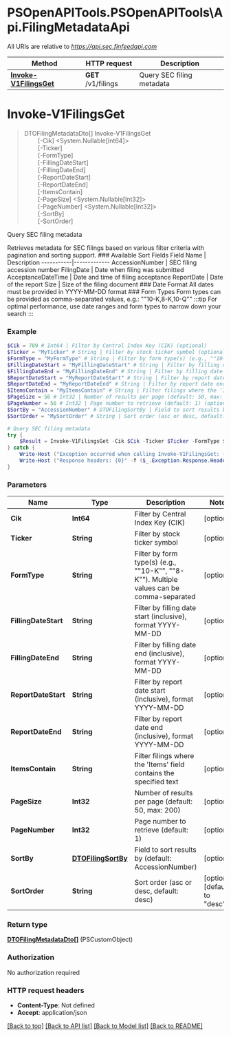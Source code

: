 # PSOpenAPITools.PSOpenAPITools\Api.FilingMetadataApi

All URIs are relative to *https://api.sec.finfeedapi.com*

Method | HTTP request | Description
------------- | ------------- | -------------
[**Invoke-V1FilingsGet**](FilingMetadataApi.md#Invoke-V1FilingsGet) | **GET** /v1/filings | Query SEC filing metadata


<a id="Invoke-V1FilingsGet"></a>
# **Invoke-V1FilingsGet**
> DTOFilingMetadataDto[] Invoke-V1FilingsGet<br>
> &nbsp;&nbsp;&nbsp;&nbsp;&nbsp;&nbsp;&nbsp;&nbsp;[-Cik] <System.Nullable[Int64]><br>
> &nbsp;&nbsp;&nbsp;&nbsp;&nbsp;&nbsp;&nbsp;&nbsp;[-Ticker] <String><br>
> &nbsp;&nbsp;&nbsp;&nbsp;&nbsp;&nbsp;&nbsp;&nbsp;[-FormType] <String><br>
> &nbsp;&nbsp;&nbsp;&nbsp;&nbsp;&nbsp;&nbsp;&nbsp;[-FillingDateStart] <String><br>
> &nbsp;&nbsp;&nbsp;&nbsp;&nbsp;&nbsp;&nbsp;&nbsp;[-FillingDateEnd] <String><br>
> &nbsp;&nbsp;&nbsp;&nbsp;&nbsp;&nbsp;&nbsp;&nbsp;[-ReportDateStart] <String><br>
> &nbsp;&nbsp;&nbsp;&nbsp;&nbsp;&nbsp;&nbsp;&nbsp;[-ReportDateEnd] <String><br>
> &nbsp;&nbsp;&nbsp;&nbsp;&nbsp;&nbsp;&nbsp;&nbsp;[-ItemsContain] <String><br>
> &nbsp;&nbsp;&nbsp;&nbsp;&nbsp;&nbsp;&nbsp;&nbsp;[-PageSize] <System.Nullable[Int32]><br>
> &nbsp;&nbsp;&nbsp;&nbsp;&nbsp;&nbsp;&nbsp;&nbsp;[-PageNumber] <System.Nullable[Int32]><br>
> &nbsp;&nbsp;&nbsp;&nbsp;&nbsp;&nbsp;&nbsp;&nbsp;[-SortBy] <PSCustomObject><br>
> &nbsp;&nbsp;&nbsp;&nbsp;&nbsp;&nbsp;&nbsp;&nbsp;[-SortOrder] <String><br>

Query SEC filing metadata

Retrieves metadata for SEC filings based on various filter criteria with pagination and sorting support.    ### Available Sort Fields    Field Name | Description  -----------|-------------  AccessionNumber | SEC filing accession number  FilingDate | Date when filing was submitted  AcceptanceDateTime | Date and time of filing acceptance  ReportDate | Date of the report  Size | Size of the filing document    ### Date Format  All dates must be provided in YYYY-MM-DD format    ### Form Types  Form types can be provided as comma-separated values, e.g.: ""10-K,8-K,10-Q""    :::tip  For optimal performance, use date ranges and form types to narrow down your search  :::

### Example
```powershell
$Cik = 789 # Int64 | Filter by Central Index Key (CIK) (optional)
$Ticker = "MyTicker" # String | Filter by stock ticker symbol (optional)
$FormType = "MyFormType" # String | Filter by form type(s) (e.g., ""10-K"", ""8-K""). Multiple values can be comma-separated (optional)
$FillingDateStart = "MyFillingDateStart" # String | Filter by filling date start (inclusive), format YYYY-MM-DD (optional)
$FillingDateEnd = "MyFillingDateEnd" # String | Filter by filling date end (inclusive), format YYYY-MM-DD (optional)
$ReportDateStart = "MyReportDateStart" # String | Filter by report date start (inclusive), format YYYY-MM-DD (optional)
$ReportDateEnd = "MyReportDateEnd" # String | Filter by report date end (inclusive), format YYYY-MM-DD (optional)
$ItemsContain = "MyItemsContain" # String | Filter filings where the 'Items' field contains the specified text (optional)
$PageSize = 56 # Int32 | Number of results per page (default: 50, max: 200) (optional)
$PageNumber = 56 # Int32 | Page number to retrieve (default: 1) (optional)
$SortBy = "AccessionNumber" # DTOFilingSortBy | Field to sort results by (default: AccessionNumber) (optional)
$SortOrder = "MySortOrder" # String | Sort order (asc or desc, default: desc) (optional) (default to "desc")

# Query SEC filing metadata
try {
    $Result = Invoke-V1FilingsGet -Cik $Cik -Ticker $Ticker -FormType $FormType -FillingDateStart $FillingDateStart -FillingDateEnd $FillingDateEnd -ReportDateStart $ReportDateStart -ReportDateEnd $ReportDateEnd -ItemsContain $ItemsContain -PageSize $PageSize -PageNumber $PageNumber -SortBy $SortBy -SortOrder $SortOrder
} catch {
    Write-Host ("Exception occurred when calling Invoke-V1FilingsGet: {0}" -f ($_.ErrorDetails | ConvertFrom-Json))
    Write-Host ("Response headers: {0}" -f ($_.Exception.Response.Headers | ConvertTo-Json))
}
```

### Parameters

Name | Type | Description  | Notes
------------- | ------------- | ------------- | -------------
 **Cik** | **Int64**| Filter by Central Index Key (CIK) | [optional] 
 **Ticker** | **String**| Filter by stock ticker symbol | [optional] 
 **FormType** | **String**| Filter by form type(s) (e.g., &quot;&quot;10-K&quot;&quot;, &quot;&quot;8-K&quot;&quot;). Multiple values can be comma-separated | [optional] 
 **FillingDateStart** | **String**| Filter by filling date start (inclusive), format YYYY-MM-DD | [optional] 
 **FillingDateEnd** | **String**| Filter by filling date end (inclusive), format YYYY-MM-DD | [optional] 
 **ReportDateStart** | **String**| Filter by report date start (inclusive), format YYYY-MM-DD | [optional] 
 **ReportDateEnd** | **String**| Filter by report date end (inclusive), format YYYY-MM-DD | [optional] 
 **ItemsContain** | **String**| Filter filings where the &#39;Items&#39; field contains the specified text | [optional] 
 **PageSize** | **Int32**| Number of results per page (default: 50, max: 200) | [optional] 
 **PageNumber** | **Int32**| Page number to retrieve (default: 1) | [optional] 
 **SortBy** | [**DTOFilingSortBy**](DTOFilingSortBy.md)| Field to sort results by (default: AccessionNumber) | [optional] 
 **SortOrder** | **String**| Sort order (asc or desc, default: desc) | [optional] [default to &quot;desc&quot;]

### Return type

[**DTOFilingMetadataDto[]**](DTOFilingMetadataDto.md) (PSCustomObject)

### Authorization

No authorization required

### HTTP request headers

 - **Content-Type**: Not defined
 - **Accept**: application/json

[[Back to top]](#) [[Back to API list]](../README.md#documentation-for-api-endpoints) [[Back to Model list]](../README.md#documentation-for-models) [[Back to README]](../README.md)


